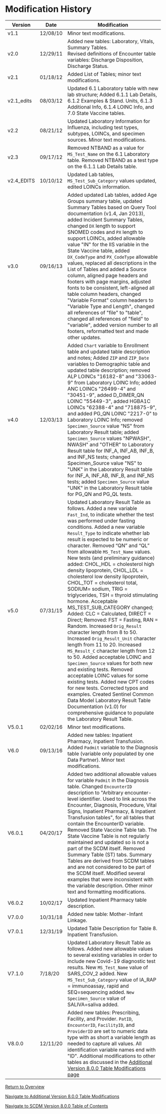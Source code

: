 
# Modification History

|Version |Date|Modification|
|---------|--------|--------|
|v1.1|12/08/10|Minor text modifications.|SOC|
|v2.0|12/29/11|Added new tables: Laboratory, Vitals, Summary Tables. <br>Revised definitions of Encounter table variables: Discharge Disposition, Discharge Status.|SOC|
|v2.1|01/18/12|Added List of Tables; minor text modifications.|SOC|
|v2.1_edits|08/03/12|Updated 6.1 Laboratory table with new lab structure; Added 6.1.1 Lab Details, 6.1.2 Examples & Stand. Units, 6.1.3 Additional Info, 6.1.4 LOINC Info, and 7.0 State Vaccine tables.|SOC|
|v2.2|08/21/12|Updated Laboratory Information for Influenza, including test types, subtypes, LOINCs, and specimen sources. Minor text modifications.|SOC|
|v2.3|09/17/12|Removed NTBAND as a value for `MS_Test_Name` on the 6.1 Laboratory table. Removed NTBAND as a test type on the 6.1.1 Lab Details table.|SOC|
|v2.4_EDITS|10/10/12|Updated Lab tables, `MS_Test_Sub_Category` values updated, edited LOINCs information.|SOC|
|v3.0|09/16/13|Added updated Lab tables, added Age Groups summary table, updated Summary Tables based on Query Tool documentation (v1.4, Jan 2013), added Incident Summary Tables, changed `DX` length to support SNOMED codes and `PX` length to support LOINCs, added allowable value "IN" for the IIS variable in the State Vaccine table, added `DX_CodeType` and `PX_CodeType` allowable values, replaced all descriptions in the List of Tables and added a Source column, aligned page headers and footers with page margins, adjusted fonts to be consistent, left-aligned all table column headers, changed "Variable Format" column headers to "Variable Type and Length", changed all references of "file" to "table", changed all references of "field" to "variable", added version number to all footers, reformatted text and made other updates.|SOC|
|v4.0|12/03/13|Added `Chart` variable to Enrollment table and updated table description and notes; Added `ZIP` and `ZIP_Date` variables to Demographic table and updated table description; removed ALP LOINCs "16182-8" and "33063-9" from Laboratory LOINC Info; added ANC LOINCs "26499-4" and "30451-9", added D_DIMER_QN LOINC "55449-3", added HGBA1C LOINCs "62388-4" and "718875-9", and added PG_QN LOINC "2217-0" to Laboratory LOINC Info; removed `Specimen_Source` value "NS" from Laboratory Result table; added `Specimen_Source` values "NPWASH", NWASH" and "OTHER" to Laboratory Result table for INF_A, INF_AB, INF_B, and INF_NS tests; changed Specimen_Source value "NS" to "UNK" in the  Laboratory Result table for INF_A, INF_AB, INF_B, and INF_NS tests; added `Specimen_Source` value "UNK"  in the  Laboratory Result table for PG_QN and PG_QL tests.|SOC|
|v5.0|07/31/15|Updated Laboratory Result Table as follows. Added a new variable `Fast_Ind`, to indicate whether the test was performed under fasting conditions. Added a new variable `Result_Type` to indicate whether lab result is expected to be numeric or character. Removed “QN” and “QL” from allowable `MS_Test_Name` values. New tests (and preliminary guidance) added: CHOL_HDL = cholesterol high density lipoprotein, CHOL_LDL = cholesterol low density lipoprotein, CHOL_TOT = cholesterol total, SODIUM= sodium, TRIG = triglycerides, TSH = thyroid stimulating hormone. Acceptable MS_TEST_SUB_CATEGORY  changed; Added: CLC = Calculated, DIRECT = Direct; Removed: FST = Fasting, RAN = Random. Increased `Orig_Result` character length from 8 to 50. Increased `Orig_Result_Unit` character length from 11 to 20. Increased `MS_Result_C` character length from 12 to 50. Added acceptable LOINC and `Specimen_Source` values for both new and existing tests. Removed acceptable LOINC values for some existing tests. Added new CPT codes for new tests. Corrected typos and examples. Created Sentinel Common Data Model Laboratory Result Table Documentation (v1.0) for comprehensive  guidance to populate the Laboratory Result Table.|SOC|
|V5.0.1|02/02/16|Minor text modifications.|SOC|
|V6.0|09/13/16|Added new tables: Inpatient Pharmacy, Inpatient Transfusion. Added `Padmit` variable to the Diagnosis table (variable only populated by one Data Partner). Minor text modifications.|SOC|
|V6.0.1|04/20/17|Added two additional allowable values for variable `Padmit` in the Diagnosis table. Changed `EncounterID` description to "Arbitrary encounter-level identifier. Used to link across the Encounter, Diagnosis, Procedure, Vital Signs, Inpatient Pharmacy, & Inpatient Transfusion tables", for all tables that contain the EncounterID variable. Removed State Vaccine Table tab. The State Vaccine Table is not regularly maintained and updated so is not a part of the SCDM itself. Removed Summary Table (ST) tabs. Summary Tables are derived from SCDM tables and are not considered to be part of the SCDM itself. Modified several examples that were inconsistent with the variable description. Other minor text and formatting modifications.|SOC|
|V6.0.2|10/02/17|Updated Inpatient Pharmacy table description.|SOC|
|V7.0.0|10/31/18|Added new table: Mother-Infant Linkage.|SOC|
|V7.0.1|12/31/19|Updated Table Description for Table 8. Inpatient Transfusion.|SOC|
|V7.1.0|7/18/20|Updated Laboratory Result Table as follows. Added new allowable values to several existing variables in order to include new Covid-19 diagnostic test results. New `MS_Test_Name` value of SARS_COV_2 added.  New `MS_Test_Sub_Category` value of IA_RAP = immunoassay, rapid and SEQ=sequencing added. `New Specimen_Source` value of SALIVA=saliva added.|SOC|
|V8.0.0|12/11/20|Added new tables: Prescribing, Facility, and Provider. `PatID`, `EncounterID`, `FacilityID`, and `ProviderID` are set to numeric data type with as short a variable length as needed to capture all values. All identification variable names end with "ID". Additional modifications to other tables as discussed in the [Additional Version 8.0.0 Table Modifications page](800_02FM_Model_Change_Facility_Provider.md)|SOC|

[Return to Overview](800_01FM_overview.md)

[Navigate to Additional Version 8.0.0 Table Modifications](800_02FM_Model_Change_Facility_Provider.md)

[Navigate to SCDM Version 8.0.0 Table of Contents](800_00FM_atoc_scdm.md)
